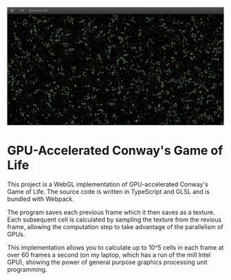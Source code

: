 ![Screenshot](./screenshot.png)

# GPU-Accelerated Conway's Game of Life

This project is a WebGL implementation of GPU-accelerated
Conway's Game of Life. The source code is written in TypeScript
and GLSL and is bundled with Webpack.

The program saves each previous frame which it then saves as a texture.
Each subsequent cell is calculated by sampling the texture from the
revious frame, allowing the computation step to take advantage of the
parallelism of GPUs.

This implementation allows you to calculate up to 10^5 cells in
each frame at over 60 frames a second (on my laptop, which has a
run of the mill Intel GPU), showing the power of general purpose
graphics processing unit programming.
